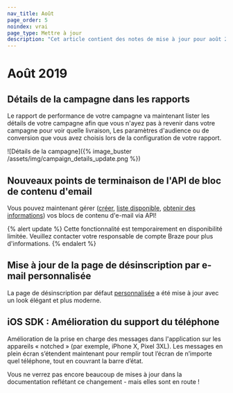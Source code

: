 ```yaml
---
nav_title: Août
page_order: 5
noindex: vrai
page_type: Mettre à jour
description: "Cet article contient des notes de mise à jour pour août 2019."
---
```


# Août 2019

## Détails de la campagne dans les rapports

Le rapport de performance de votre campagne va maintenant lister les détails de votre campagne afin que vous n'ayez pas à revenir dans votre campagne pour voir quelle livraison, Les paramètres d'audience ou de conversion que vous avez choisis lors de la configuration de votre rapport.

![Détails de la campagne]({% image_buster /assets/img/campaign_details_update.png %})

## Nouveaux points de terminaison de l'API de bloc de contenu d'email

Vous pouvez maintenant gérer ([créer]({{site.baseurl}}/api/endpoints/email_templates/#create-content-block), [liste disponible]({{site.baseurl}}/api/endpoints/email_templates/#list-available-content-blocks), [obtenir des informations]({{site.baseurl}}/api/endpoints/email_templates/#see-content-block-information)) vos blocs de contenu d'e-mail via API!

{% alert update %}
Cette fonctionnalité est temporairement en disponibilité limitée. Veuillez contacter votre responsable de compte Braze pour plus d'informations.
{% endalert %}

## Mise à jour de la page de désinscription par e-mail personnalisée

La page de désinscription par défaut [personnalisée]({{site.baseurl}}/user_guide/message_building_by_channel/email/managing_user_subscriptions/#custom-unsubscribe-landing-page) a été mise à jour avec un look élégant et plus moderne.

## iOS SDK : Amélioration du support du téléphone

Amélioration de la prise en charge des messages dans l'application sur les appareils « notched » (par exemple, iPhone X, Pixel 3XL). Les messages en plein écran s’étendent maintenant pour remplir tout l’écran de n’importe quel téléphone, tout en couvrant la barre d’état.

Vous ne verrez pas encore beaucoup de mises à jour dans la documentation reflétant ce changement - mais elles sont en route !
